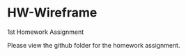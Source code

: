 # HW-Wireframe
1st Homework Assignment


Please view the github folder for the homework assignment.
